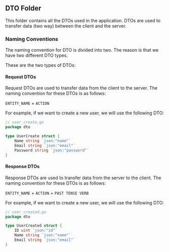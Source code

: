 ## DTO Folder

This folder contains all the DTOs used in the application. DTOs are used to transfer data (two way) between the client and the server.
### Naming Conventions

The naming convention for DTO is divided into two. The reason is that we have two different DTO types.

These are the two types of DTOs:

#### Request DTOs

Request DTOs are used to transfer data from the client to the server. The naming convention for these DTOs is as follows:

`ENTITY_NAME` + `ACTION`

For example, if we want to create a new user, we will use the following DTO:

```go
// user_create.go
package dto

type UserCreate struct {
    Name string `json:"name"`
    Email string `json:"email"`
    Password string `json:"password"`
}
```

#### Response DTOs

Response DTOs are used to transfer data from the server to the client. The naming convention for these DTOs is as follows:

`ENTITY_NAME` + `ACTION` + `PAST TENSE VERB`

For example, if we want to create a new user, we will use the following DTO:

```go
// user_created.go
package dto

type UserCreated struct {
    ID uint `json:"id"`
    Name string `json:"name"`
    Email string `json:"email"`
}
```
